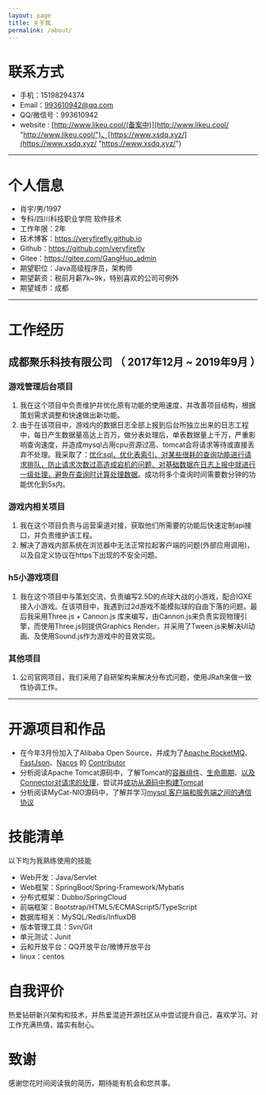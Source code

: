 ```yaml
---
layout: page
title: 关于我
permalink: /about/
---
```


# 联系方式

- 手机：15198294374
- Email：993610942@qq.com
- QQ/微信号：993610942
- website : [http://www.likeu.cool/(备案中)](http://www.likeu.cool/ "http://www.likeu.cool/")、[https://www.xsdq.xyz/](https://www.xsdq.xyz/ "https://www.xsdq.xyz/")

---

# 个人信息

 - 肖宇/男/1997 
 - 专科/四川科技职业学院 软件技术 
 - 工作年限：2年
 - 技术博客：https://veryfirefly.github.io
 - Github：https://github.com/veryfirefly
 - Gitee：https://gitee.com/GangHuo_admin
 - 期望职位：Java高级程序员，架构师
 - 期望薪资：税前月薪7k~9k，特别喜欢的公司可例外
 - 期望城市：成都

---

# 工作经历

## 成都聚乐科技有限公司 （ 2017年12月 ~ 2019年9月 ）

### 游戏管理后台项目 

1. 我在这个项目中负责维护并优化原有功能的使用速度，并改善项目结构，根据策划需求调整和快速做出新功能。
2. 由于在该项目中，游戏内的数据日志全部上报到后台所独立出来的日志工程中，每日产生数据量高达上百万，做分表处理后，单表数据量上千万，严重影响查询速度，并造成mysql占用cpu资源过高、tomcat会将请求等待或直接丢弃不处理。我采取了：<u>优化sql、优化表索引、对某些很耗的查询功能进行请求排队，防止请求次数过高造成宕机的问题、对基础数据在日志上报中就进行一级处理，避免在查询时计算处理数据</u>。成功将多个查询时间需要数分钟的功能优化到5s内。

### 游戏内相关项目 

1. 我在这个项目负责与运营渠道对接，获取他们所需要的功能后快速定制api接口，并负责维护该工程。
2. 解决了游戏内部系统在浏览器中无法正常拉起客户端的问题(外部应用调用)，以及自定义协议在https下出现的不安全问题。


### h5小游戏项目

1. 我在这个项目中与策划交流，负责编写2.5D的点球大战的小游戏，配合IGXE接入小游戏。在该项目中，我遇到过2d游戏不能模拟球的自由下落的问题。最后我采用Three.js + Cannon.js 库来编写，由Cannon.js来负责实现物理引擎，而使用Three.js则提供Graphics Render，并采用了Tween.js来解决UI动画、及使用Sound.js作为游戏中的音效实现。

### 其他项目


1. 公司官网项目，我们采用了自研架构来解决分布式问题，使用JRaft来做一致性协调工作。

---

# 开源项目和作品

- 在今年3月份加入了Alibaba Open Source，并成为了<u>Apache RocketMQ</u>、<u>FastJson</u>、<u>Nacos</u> 的 <u>Contributor</u>
- 分析阅读Apache Tomcat源码中，了解Tomcat的<u>容器组件</u>、<u>生命周期</u>、<u>以及Connector对请求的处理</u>，尝试并<u>成功从源码中构建Tomcat</u>
- 分析阅读MyCat-NIO源码中，了解并学习<u>mysql 客户端和服务端之间的通信协议</u>

# 技能清单

以下均为我熟练使用的技能

- Web开发：Java/Servlet
- Web框架：SpringBoot/Spring-Framework/Mybatis
- 分布式框架：Dubbo/SpringCloud
- 前端框架：Bootstrap/HTML5/ECMAScript5/TypeScript
- 数据库相关：MySQL/Redis/InfluxDB
- 版本管理工具：Svn/Git
- 单元测试：Junit
- 云和开放平台：QQ开放平台/微博开放平台
- linux：centos

# 自我评价

热爱钻研新兴架构和技术，并热爱混迹开源社区从中尝试提升自己，喜欢学习。对工作充满热情，踏实有耐心。

# 致谢

感谢您花时间阅读我的简历，期待能有机会和您共事。